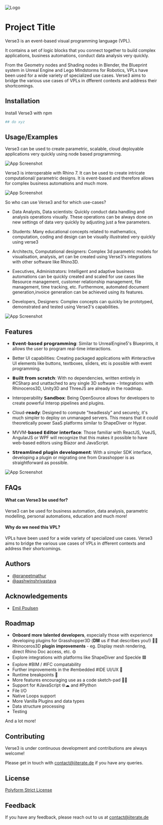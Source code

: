 
![Logo](https://iiterate.de/images/logos/ilogo5.png)


# Project Title

Verse3 is an event-based visual programming language (VPL). 

It contains a set of logic blocks that you connect together to build complex applications, business automations, conduct data analysis very quickly.

From the Geometry nodes and Shading nodes in Blender, the Blueprint system in Unreal Engine and Lego Mindstorms for Robotics, VPLs have been used for a wide variety of specialized use cases. Verse3 aims to bridge the various use cases of VPLs in dfferent contexts and address their shortcomings.


## Installation

Install Verse3 with npm

```bash
## do xyz
```
    
## Usage/Examples

Verse3 can be used to create parametric, scalable, cloud deployable applications very quickly using node based programming. 

![App Screenshot](https://iiterate.de/images/project_photos/Verse3/Verse6.jpg)

Verse3 is interoperable with Rhino 7. It can be used to create intricate computational/ parametric designs. It is event-based and therefore allows for complex business automations and much more.


![App Screenshot](https://iiterate.de/images/project_photos/Verse3/Verse3.jpg)

So who can use Verse3 and for which use-cases?

- Data Analysts, Data scientists: Quickly conduct data handling and analysis operations visually. These operations can be always done on new settings of data very quickly by adjusting just a few parameters.

- Students: Many educational concepts related to mathematics, computation, coding and design can be visually illustrated very quickly using verse3

- Architects, Computational designers: Complex 3d parametric models for visualisation, analysis, art can be created using Verse3's integrations with other software like Rhino3D.

- Executives, Administrators: Intelligent and adaptive business automations can be quickly created and scaled for use cases like Resource management, customer relationship management, file management, time tracking, etc. Furthermore, automated document generation,invoice generation can be achieved using its features.

- Developers, Designers: Complex concepts can quickly be prototyped, demonstrated and tested using Verse3's capabilities.

![App Screenshot](https://iiterate.de/images/project_photos/Verse3/Verse2.jpg)
## Features

- 𝗘𝘃𝗲𝗻𝘁-𝗯𝗮𝘀𝗲𝗱 𝗽𝗿𝗼𝗴𝗿𝗮𝗺𝗺𝗶𝗻𝗴: Similar to UnrealEngine5's Blueprints, it allows the user to program real-time interactions.

- Better UI capabilities: Creating packaged applications with #interactive UI elements like buttons, textboxes, sliders, etc is possible with event programming.

- 𝗕𝘂𝗶𝗹𝘁 𝗳𝗿𝗼𝗺 𝘀𝗰𝗿𝗮𝘁𝗰𝗵: With no dependencies, written entirely in #CSharp and unattached to any single 3D software - Integrations with Rhinoceros3D, Unity3D and ThreeJS are already in the roadmap.

- Interoperability 𝗦𝗮𝗻𝗱𝗯𝗼𝘅: Being OpenSource allows for developers to create powerful Interop pipelines and plugins.

- Cloud-𝗿𝗲𝗮𝗱𝘆: Designed to compute "headlessly" and securely, it's much simpler to deploy on unmanaged servers. This means that it could theoretically power SaaS platforms similar to ShapeDiver or Hypar.

- MVVM-𝗯𝗮𝘀𝗲𝗱 𝗘𝗱𝗶𝘁𝗼𝗿 𝗶𝗻𝘁𝗲𝗿𝗳𝗮𝗰𝗲: Those familiar with ReactJS, VueJS, AngularJS or WPF will recognize that this makes it possible to have web-based editors using Blazor and JavaScript.

- 𝗦𝘁𝗿𝗲𝗮𝗺𝗹𝗶𝗻𝗲𝗱 𝗽𝗹𝘂𝗴𝗶𝗻 𝗱𝗲𝘃𝗲𝗹𝗼𝗽𝗺𝗲𝗻𝘁: With a simpler SDK interface, developing a plugin or migrating one from Grasshopper is as straightforward as possible.

![App Screenshot](https://iiterate.de/images/project_photos/Verse3/Verse7.jpg)
## FAQs

#### What can Verse3 be used for?

Verse3 can be used for business automation, data analysis, parametric modelling, personal automations, education and much more!

#### Why do we need this VPL?

VPLs have been used for a wide variety of specialized use cases. Verse3 aims to bridge the various use cases of VPLs in dfferent contexts and address their shortcomings.


## Authors

- [@praneetmathur](https://github.com/pm-Architect)
- [@aashwinshrivastava](https://github.com/aashwinshriv)


## Acknowledgements

 - [Emil Poulsen](https://github.com/EmilPoulsen)
 
## Roadmap

- 𝐎𝐧𝐛𝐨𝐚𝐫𝐝 𝐦𝐨𝐫𝐞 𝐭𝐚𝐥𝐞𝐧𝐭𝐞𝐝 𝐝𝐞𝐯𝐞𝐥𝐨𝐩𝐞𝐫𝐬, especially those with experience developing plugins for Grasshopper3D (𝐃𝐌 us if that describes you!) 👨‍💻
- Rhinoceros3D 𝐩𝐥𝐮𝐠𝐢𝐧 𝐢𝐦𝐩𝐫𝐨𝐯𝐞𝐦𝐞𝐧𝐭𝐬 - eg. Display mesh rendering, direct Rhino Doc access, etc. ⚙
- Explore integrations with platforms like ShapeDiver and Speckle 🟦
- Explore #BIM / #IFC compatability
- Further improvements in the #embedded #IDE UI/UX 🚀
- Runtime breakpoints 🔴
- More features encouraging use as a code sketch-pad 👨‍💻
- Support for #JavaScript 🌐☁ and #Python 
- File I/O
- Native Loops support
- More Vanilla Plugins and data types
- Data structure processing
- Testing

And a lot more!



## Contributing

Verse3 is under continuous development and contributions are always welcome!

Please get in touch with contact@iiterate.de if you have any queries.


## License

[Polyform Strict License](https://polyformproject.org/licenses/strict/1.0.0/)


## Feedback

If you have any feedback, please reach out to us at contact@iiterate.de

